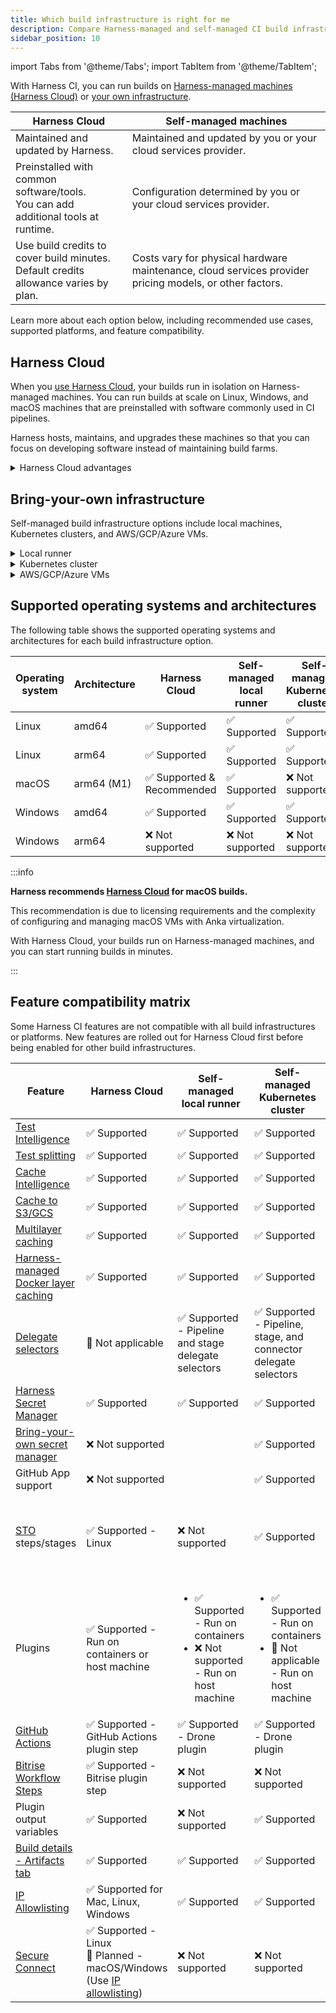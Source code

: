 ```yaml
---
title: Which build infrastructure is right for me
description: Compare Harness-managed and self-managed CI build infrastructure options.
sidebar_position: 10
---
```


import Tabs from '@theme/Tabs';
import TabItem from '@theme/TabItem';

With Harness CI, you can run builds on [Harness-managed machines (Harness Cloud)](#harness-cloud) or [your own infrastructure](#bring-your-own-infrastructure).

| Harness Cloud | Self-managed machines |
| ------------- | --------------------- |
| Maintained and updated by Harness. | Maintained and updated by you or your cloud services provider. |
| Preinstalled with common software/tools.<br/>You can add additional tools at runtime. | Configuration determined by you or your cloud services provider. |
| Use build credits to cover build minutes.<br/>Default credits allowance varies by plan. | Costs vary for physical hardware maintenance, cloud services provider pricing models, or other factors. |

Learn more about each option below, including recommended use cases, supported platforms, and feature compatibility.

## Harness Cloud

<DocsTag  text="Free plan" link="/docs/continuous-integration/ci-quickstarts/ci-subscription-mgmt" /> <DocsTag  text="Team plan" link="/docs/continuous-integration/ci-quickstarts/ci-subscription-mgmt" /> <DocsTag  text="Enterprise plan" link="/docs/continuous-integration/ci-quickstarts/ci-subscription-mgmt" />

When you [use Harness Cloud](./use-harness-cloud-build-infrastructure.md), your builds run in isolation on Harness-managed machines. You can run builds at scale on Linux, Windows, and macOS machines that are preinstalled with software commonly used in CI pipelines.

Harness hosts, maintains, and upgrades these machines so that you can focus on developing software instead of maintaining build farms.

<details>
<summary>Harness Cloud advantages</summary>

* Harness-managed infrastructure. You don't need to bring or maintain your own infrastructure.
* Highly scalable.
* Quick and easy configuration. Start building in seconds.
* Linux, Windows, and macOS platforms with modifiable images.
* Usually first to receive new feature developments.
* Available for all plan tiers.

</details>

## Bring-your-own infrastructure

Self-managed build infrastructure options include local machines, Kubernetes clusters, and AWS/GCP/Azure VMs.

<details>
<summary>Local runner</summary>

<DocsTag  text="Free plan" link="/docs/continuous-integration/ci-quickstarts/ci-subscription-mgmt" /> <DocsTag  text="Team plan" link="/docs/continuous-integration/ci-quickstarts/ci-subscription-mgmt" /> <DocsTag  text="Enterprise plan" link="/docs/continuous-integration/ci-quickstarts/ci-subscription-mgmt" />

When you [use a local runner](./define-a-docker-build-infrastructure.md), also known as a Docker runner, you run builds on a local machine. You can execute build steps in Docker containers or directly on the host machine.

**This option is recommended for small, limited-scale builds, such as one-off builds on your local machine. It is commonly used to build custom apps that have specific build machine requirements, such as legacy Windows apps that must be built on a custom Windows VM.**

Self-managed local build infrastructure is available with all CI plans.

</details>

<details>
<summary>Kubernetes cluster</summary>

<DocsTag  text="Team plan" link="/docs/continuous-integration/ci-quickstarts/ci-subscription-mgmt" /> <DocsTag  text="Enterprise plan" link="/docs/continuous-integration/ci-quickstarts/ci-subscription-mgmt" />

When you [use a Kubernetes cluster build infrastructure](./k8s-build-infrastructure/set-up-a-kubernetes-cluster-build-infrastructure.md), you can run ephemeral builds-at-scale in your own self-managed Kubernetes clusters. In this case, each CI stage executes in a pod, and the stage's steps share the pod's resources.

If you are familiar with Kubernetes, this option is relatively easy to set up and manage, but there are [some cluster configuration requirements](./k8s-build-infrastructure/set-up-a-kubernetes-cluster-build-infrastructure.md#create-a-kubernetes-cluster).

</details>

<details>
<summary>AWS/GCP/Azure VMs</summary>

<DocsTag  text="Team plan" link="/docs/continuous-integration/ci-quickstarts/ci-subscription-mgmt" /> <DocsTag  text="Enterprise plan" link="/docs/continuous-integration/ci-quickstarts/ci-subscription-mgmt" />

You can [run builds on self-managed AWS, GCP, or Azure VMs](/docs/category/set-up-vm-build-infrastructures)

This option can be challenging to configure and manage if you're not already familiar with managing cloud-provider VMs. However, compared to the Kubernetes cluster build infrastructure option, it allows you more freedom with Docker commands, offers native support for Windows, can support Docker builds on Windows (based on the VM configuration), and supports Linux, Windows, and macOS platforms.

While you can use an Anka registry to configure a macOS build farm, Harness recommends using [Harness Cloud](./use-harness-cloud-build-infrastructure) for macOS builds.

</details>

## Supported operating systems and architectures

The following table shows the supported operating systems and architectures for each build infrastructure option.

| Operating system | Architecture | Harness Cloud | Self-managed local runner | Self-managed Kubernetes cluster | Self-managed AWS/GCP/Azure VMs |
| -  | - | - | - | - | - |
| Linux | amd64 | ✅ Supported | ✅ Supported | ✅ Supported | ✅ Supported |
| Linux | arm64 | ✅ Supported | ✅ Supported | ✅ Supported | ✅ Supported |
| macOS | arm64 (M1) | ✅ Supported & Recommended | ✅ Supported | ❌ Not supported | 🔸 Supported, not recommended |
| Windows | amd64 | ✅ Supported | ✅ Supported | ✅ Supported | ✅ Supported |
| Windows | arm64 | ❌ Not supported | ❌ Not supported | ❌ Not supported | ❌ Not supported |

:::info

**Harness recommends [Harness Cloud](./use-harness-cloud-build-infrastructure) for macOS builds.**

This recommendation is due to licensing requirements and the complexity of configuring and managing macOS VMs with Anka virtualization.

With Harness Cloud, your builds run on Harness-managed machines, and you can start running builds in minutes.

:::

## Feature compatibility matrix

Some Harness CI features are not compatible with all build infrastructures or platforms. New features are rolled out for Harness Cloud first before being enabled for other build infrastructures.

| Feature | Harness Cloud | Self-managed local runner | Self-managed Kubernetes cluster | Self-managed AWS/GCP/Azure VMs |
| - | - | - | - | - |
| [Test Intelligence](/docs/continuous-integration/use-ci/run-tests/test-intelligence/set-up-test-intelligence) | ✅ Supported | ✅ Supported | ✅ Supported | ✅ Supported |
| [Test splitting](/docs/continuous-integration/use-ci/run-tests/speed-up-ci-test-pipelines-using-parallelism) | ✅ Supported | ✅ Supported | ✅ Supported | ✅ Supported |
| [Cache Intelligence](/docs/continuous-integration/use-ci/caching-ci-data/cache-intelligence) | ✅ Supported | ✅ Supported | ✅ Supported | ✅ Supported |
| [Cache to S3/GCS](/docs/continuous-integration/use-ci/caching-ci-data/share-ci-data-across-steps-and-stages) | ✅ Supported | ✅ Supported | ✅ Supported | ✅ Supported |
| [Multilayer caching](/docs/continuous-integration/use-ci/caching-ci-data/multilayer-caching) | ✅ Supported | ✅ Supported | ✅ Supported | ✅ Supported |
| [Harness-managed Docker layer caching](/docs/continuous-integration/use-ci/caching-ci-data/docker-layer-caching) | ✅ Supported | ✅ Supported | ✅ Supported | ✅ Supported |
| [Delegate selectors](/docs/platform/delegates/manage-delegates/select-delegates-with-selectors) | 🔸 Not applicable | ✅ Supported - Pipeline and stage delegate selectors | ✅ Supported - Pipeline, stage, and connector delegate selectors | ❌ Not supported |
| [Harness Secret Manager](/docs/platform/secrets/secrets-management/harness-secret-manager-overview) | ✅ Supported | ✅ Supported | ✅ Supported | ✅ Supported |
| [Bring-your-own secret manager](/docs/platform/get-started/tutorials/add-secrets-manager) | ❌ Not supported | <!-- unknown --> | ✅ Supported | ✅ Supported |
| GitHub App support | ❌ Not supported | <!-- unknown --> | ✅ Supported | ✅ Supported |
| [STO](/docs/security-testing-orchestration) steps/stages | ✅ Supported - Linux | ❌ Not supported | ✅ Supported | <ul><li>✅ Supported - Linux</li><li> ❌ Not supported - Windows</li></ul> |
| Plugins | ✅ Supported - Run on containers or host machine | <ul><li>✅ Supported - Run on containers</li><li>❌ Not supported - Run on host machine</li></ul> | <ul><li>✅ Supported - Run on containers</li><li>🔸 Not applicable - Run on host machine</li></ul> | <ul><li>✅ Supported - Run on containers</li><li>❌ Not supported - Run on host machine</li></ul> |
| [GitHub Actions](/docs/continuous-integration/use-ci/use-drone-plugins/explore-ci-plugins#github-actions) | ✅ Supported - GitHub Actions plugin step | ✅ Supported - Drone plugin | ✅ Supported - Drone plugin | ✅ Supported - Drone plugin |
| [Bitrise Workflow Steps](/docs/continuous-integration/use-ci/use-drone-plugins/explore-ci-plugins#bitrise-integrations) | ✅ Supported - Bitrise plugin step | ❌ Not supported | ❌ Not supported | ❌ Not supported |
| Plugin output variables | ✅ Supported | ❌ Not supported | ✅ Supported | ✅ Supported |
| [Build details - Artifacts tab](/docs/continuous-integration/use-ci/viewing-builds#build-details) | ✅ Supported | ✅ Supported | ✅ Supported | ✅ Supported |
| [IP Allowlisting](/docs/platform/security/add-manage-ip-allowlist) | ✅ Supported for Mac, Linux, Windows | ✅ Supported | ✅ Supported | ✅ Supported |
| [Secure Connect](/docs/continuous-integration/secure-ci/secure-connect) | ✅ Supported - Linux<br/>🔸 Planned - macOS/Windows (Use [IP allowlisting](/docs/platform/security/add-manage-ip-allowlist)) | ❌ Not supported | ❌ Not supported | ❌ Not supported |

